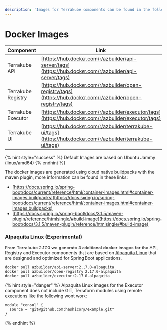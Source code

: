 ```yaml
---
description: 'Images for Terrakube components can be found in the following links:'
---
```


# Docker Images

| Component          | Link                                                                                                           |
| ------------------ | -------------------------------------------------------------------------------------------------------------- |
| Terrakube API      | [https://hub.docker.com/r/azbuilder/api-server/tags](https://hub.docker.com/r/azbuilder/api-server/tags)       |
| Terrakube Registry | [https://hub.docker.com/r/azbuilder/open-registry/tags](https://hub.docker.com/r/azbuilder/open-registry/tags) |
| Terrakube Executor | [https://hub.docker.com/r/azbuilder/executor/tags](https://hub.docker.com/r/azbuilder/executor/tags)           |
| Terrakube UI       | [https://hub.docker.com/r/azbuilder/terrakube-ui/tags](https://hub.docker.com/r/azbuilder/terrakube-ui/tags)   |

{% hint style="success" %}
Default Images are based on Ubuntu Jammy (linux/amd64)
{% endhint %}

The docker images are generated using cloud native buildpacks with the maven plugin, more information can be found in these links:

* [https://docs.spring.io/spring-boot/docs/current/reference/html/container-images.html#container-images.buildpacks](https://docs.spring.io/spring-boot/docs/current/reference/html/container-images.html#container-images.buildpacks)
* [https://docs.spring.io/spring-boot/docs/3.1.5/maven-plugin/reference/htmlsingle/#build-image](https://docs.spring.io/spring-boot/docs/3.1.5/maven-plugin/reference/htmlsingle/#build-image)

### Alpaquita Linux (Experimental)

From Terrakube 2.17.0 we generate 3 additional  docker images for the API, Registry and Executor components that are based on [Alpaquita Linux](https://bell-sw.com/alpaquita-linux/) that are designed and optimized for Spring Boot applications.

```
docker pull azbuilder/api-server:2.17.0-alpaquita
docker pull azbuilder/open-registry:2.17.0-alpaquita
docker pull azbuilder/executor:2.17.0-alpaquita
```

{% hint style="danger" %}
Alpaquita Linux images for the Executor component does not include GIT, Terraform modules using remote executions like the following wont work:

```
module "consul" {
  source = "git@github.com:hashicorp/example.git"
}
```
{% endhint %}
